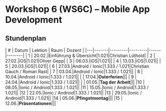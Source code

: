 # Workshop 6 (WS6C) – Mobile App Development

## Stundenplan

| # | Datum | Lektion | Raum | Dozent |
|---|-------|---------|---------|------|--------|
| 1 | 20.02.|Einführung & Übersicht|1.021|Christian Lüthold|
| 2 | 27.02.|iOS|1.021|Oliver Gepp|
| 3 | 06.03.|iOS|1.021||
| 4 | 13.03.|iOS|1.021||
| 5 | 20.03.|iOS|1.021||
| 6 | 27.03.|Android / Ionic|1.333 / 1.021|Christian Gauch / Roman Rast|
| 7 | 03.04.|Android / Ionic|1.333 / 1.021||
| 8 | 10.04.|Android / Ionic|1.333 / 1.021||
|   | 17.04.|**Osterferien**|||
| 9 | 24.04.|Android / Ionic|1.333 / 1.021||
|   | 01.05.|**Tag der Arbeit**|||
|10 | 08.05.|Ionic / Android|1.333 / 1.021||
|11 | 15.05.|Ionic / Android|1.333 / 1.021||
|12 | 22.05.|Ionic / Android|1.333 / 1.021||
|13 | 29.05.|Ionic / Android|1.333 / 1.021||
|14 | 05.06.|**Pfingstmontag**|||
|15 | 12.06.|**Präsentationen**|||
